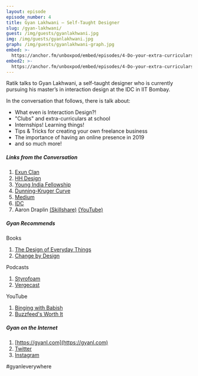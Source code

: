 ```yaml
---
layout: episode
episode_number: 4
title: Gyan Lakhwani – Self-Taught Designer
slug: /gyan-lakhwani/
guest: /img/guests/gyanlakhwani.jpg
img: /img/guests/gyanlakhwani.jpg
graph: /img/guests/gyanlakhwani-graph.jpg
embed: >-
  https://anchor.fm/unboxpod/embed/episodes/4-Do-your-extra-curriculars--Kids---Part-1-e45bg5
embed2: >-
  https://anchor.fm/unboxpod/embed/episodes/4-Do-your-extra-curriculars--Kids---Part-2-e45fln
---
```

Ratik talks to Gyan Lakhwani, a self-taught designer who is currently pursuing his master’s in interaction design at the IDC in IIT Bombay.

In the conversation that follows, there is talk about:

- What even is Interaction Design?!
- "Clubs" and extra-curriculars at school
- Internships! Learning things!
- Tips & Tricks for creating your own freelance business
- The importance of having an online presence in 2019
- and so much more!

##### Links from the Conversation

1. [Exun Clan](https://exunclan.com/)
2. [HH Design](https://www.facebook.com/groups/designxtech/)
3. [Young India Fellowship](https://www.ashoka.edu.in/yif)
4. [Dunning-Kruger Curve](https://www.google.com/search?q=dunning+kruger+curve&client=firefox-b-d&sa=X&biw=1440&bih=781&tbm=isch&source=iu&ictx=1&fir=XIxpKYtZ2thlJM%253A%252C_Jj6J9xvsbRqZM%252C_&vet=1&usg=AI4_-kRVAGawLxpiCd3pHCwLNi7eAT6ajQ&ved=2ahUKEwibnvbD_LniAhXMp48KHUhCCN4Q9QEwAHoECAcQBA#imgrc=XIxpKYtZ2thlJM:&vet=1)
5. [Medium](https://medium.com/)
6. [IDC](http://www.idc.iitb.ac.in/)
7. Aaron Draplin [(Skillshare)](https://www.skillshare.com/profile/Aaron-Draplin/6666857) [(YouTube)](https://www.youtube.com/results?search_type=search_videos&search_query=aaron+draplin&search_sort=relevance&search_category=0&page=)

##### Gyan Recommends

Books

1. [The Design of Everyday Things](https://www.goodreads.com/book/show/840.The_Design_of_Everyday_Things?ac=1&from_search=true)
2. [Change by Design](https://www.goodreads.com/book/show/6671664-change-by-design?ac=1&from_search=true)

Podcasts

1. [Styrofoam](https://soundcloud.com/thestyrofoampodcast)
2. [Vergecast](https://www.theverge.com/the-vergecast)

YouTube

1. [Binging with Babish](https://www.youtube.com/user/bgfilms)
2. [Buzzfeed's Worth It](https://www.youtube.com/playlist?list=PL5vtqDuUM1DlF4CxhjoHiBnh85lc-Y1oB)

##### Gyan on the Internet

1. [https://gyanl.com](https://gyanl.com)
2. [Twitter](https://twitter.com/gyanl)
3. [Instagram](https://instagram.com/gyanl)

#gyanleverywhere
